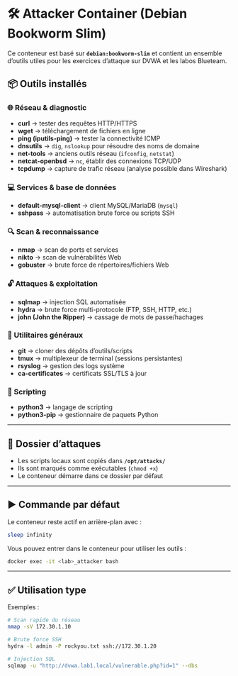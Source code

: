 # 🛠️ Attacker Container (Debian Bookworm Slim)

Ce conteneur est basé sur **`debian:bookworm-slim`** et contient un ensemble d’outils utiles pour les exercices d’attaque sur DVWA et les labos Blueteam.


## 📦 Outils installés

### 🌐 Réseau & diagnostic
- **curl** → tester des requêtes HTTP/HTTPS  
- **wget** → téléchargement de fichiers en ligne  
- **ping (iputils-ping)** → tester la connectivité ICMP  
- **dnsutils** → `dig`, `nslookup` pour résoudre des noms de domaine  
- **net-tools** → anciens outils réseau (`ifconfig`, `netstat`)  
- **netcat-openbsd** → `nc`, établir des connexions TCP/UDP  
- **tcpdump** → capture de trafic réseau (analyse possible dans Wireshark)

### 💻 Services & base de données
- **default-mysql-client** → client MySQL/MariaDB (`mysql`)  
- **sshpass** → automatisation brute force ou scripts SSH  

### 🔍 Scan & reconnaissance
- **nmap** → scan de ports et services  
- **nikto** → scan de vulnérabilités Web  
- **gobuster** → brute force de répertoires/fichiers Web  

### 🔓 Attaques & exploitation
- **sqlmap** → injection SQL automatisée  
- **hydra** → brute force multi-protocole (FTP, SSH, HTTP, etc.)  
- **john (John the Ripper)** → cassage de mots de passe/hachages  

### 🧰 Utilitaires généraux
- **git** → cloner des dépôts d’outils/scripts  
- **tmux** → multiplexeur de terminal (sessions persistantes)  
- **rsyslog** → gestion des logs système  
- **ca-certificates** → certificats SSL/TLS à jour  

### 🐍 Scripting
- **python3** → langage de scripting  
- **python3-pip** → gestionnaire de paquets Python  

---

## 📂 Dossier d’attaques
- Les scripts locaux sont copiés dans **`/opt/attacks/`**  
- Ils sont marqués comme exécutables (`chmod +x`)  
- Le conteneur démarre dans ce dossier par défaut  

---

## ▶️ Commande par défaut
Le conteneur reste actif en arrière-plan avec :  
```bash
sleep infinity
````

Vous pouvez entrer dans le conteneur pour utiliser les outils :

```bash
docker exec -it <lab>_attacker bash
```

---

## ✅ Utilisation type

Exemples :

```bash
# Scan rapide du réseau
nmap -sV 172.30.1.10

# Brute force SSH
hydra -l admin -P rockyou.txt ssh://172.30.1.20

# Injection SQL
sqlmap -u "http://dvwa.lab1.local/vulnerable.php?id=1" --dbs
```